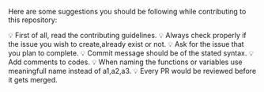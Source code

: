 Here are some suggestions you should be following while contributing to this repository:

💡 First of all, read the contributing guidelines.
💡 Always check properly if the issue you wish to create,already exist or not.
💡 Ask for the issue that you plan to complete.
💡 Commit message should be of the stated syntax.
💡 Add comments to codes.
💡 When naming the functions or variables use meaningfull name instead of a1,a2,a3.
💡 Every PR would be reviewed before it gets merged.
